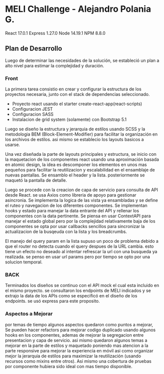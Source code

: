 # MELI Challenge - Alejandro Polania G.
React 17.0.1
Express 1.27.0
Node 14.19.1
NPM 8.8.0

## Plan de Desarrollo
Luego de determinar las necesidades de la solución, se estableció un plan a alto nivel para estimar la complejidad y duración.

### Front
La primera tarea consistio en crear y configurar la estructura de los proyectos necesaria, junto con el stack de dependencias seleccionado. 
  * Proyecto react usando el starter create-react-app(react-scripts)
  * Configuracion JEST
  * Configuracion SASS
  * Instalacion de grid system (solamente) con Bootstrap 5.1

Luego se diseño la estructura y jerarquia de estilos  usando SCSS y la metodologia BEM (Block-Element-Modifier) para facilitar la organización en los archivos de estilos. asi mismo se establecio los layouts basicos a usarse.

Una vez diseñada la parte de layouts principales y estructura, se inicio con la maquetacion de los componentes react usando una aproximación basada en atomic design, la idea es descomponer los elementos en unos mas pequeños para facilitar la reutilizacion y escalabilidad en el ensamblaje de nuevas pantallas. Se ensamblo el header y la lista. posteriormente se maquetó la pantalla de detalle. 

 Luego se procede con la creacion de capa de servicio para consulta de API desde React. se usa Axios como libreria de apoyo para gestionar asincronia. Se implementa la logica de las vista ya ensambladas y se define el ruteo y navegacion de los diferentes componentes. Se implementan hooks y estado para manejar la data entrante del API y rellenar los componentes con la data pertinente. Se piensa en usar ContextAPI para manejar el estado global pero por la complejidad relativamente baja de los componentes se opta por usar callbacks sencillos para sincronizar la actualizacion de la busqeuda con la lista y los breadcrumbs. 

El manejo del query param en la lista supuso un poco de problema debido a que el router no detecta cuando el query despues de la URL cambia. esto tiene un efecto no deseado al intentar refrescar la url con una busqueda ya realizada. se penso en usar url params pero por tiempo se opto por una solucion temporal.  
 
 ### BACK
 
 Terminados los diseños se continuo con el API mock el cual esta incluido en el mismo proyecto. se consultaron los endpoints de MELI indicados y se extrajo la data de los APIs como se especificó en el diseño de los endpoints. se usó express para este proposito.
 


### Aspectos a Mejorar

por temas de tiempo algunos aspectos quedaron como puntos a mejorar, Se pueden  hacer refactors para mejorar codigo duplicado usando algunos hooks en los componentes, ademas de mejorar la segregacion entre presentacion y capa de servicio. asi mismo quedaron algunos temas a mejorar en la parte de estilos y maquetado poniendo mas atencion a la parte responsive para mejorar la experiencia en móvil asi como organizar mejor la jerarquia de estilos para maximizar la reutilización (usando recursos como mixins entre otros). Asi mismo una cobertura de pruebas por componente hubiera sido ideal con mas tiempo disponible. 
